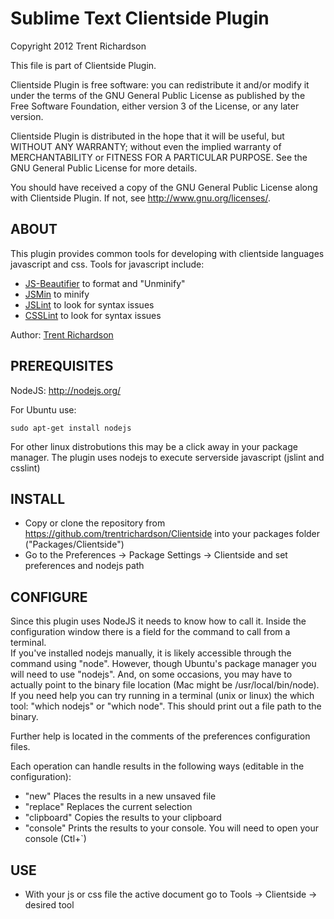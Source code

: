 Sublime Text Clientside Plugin
==============================

Copyright 2012 Trent Richardson

This file is part of Clientside Plugin.

Clientside Plugin is free software: you can redistribute it and/or modify
it under the terms of the GNU General Public License as published by
the Free Software Foundation, either version 3 of the License, or
any later version.

Clientside Plugin is distributed in the hope that it will be useful,
but WITHOUT ANY WARRANTY; without even the implied warranty of
MERCHANTABILITY or FITNESS FOR A PARTICULAR PURPOSE. See the
GNU General Public License for more details.

You should have received a copy of the GNU General Public License
along with Clientside Plugin. If not, see <http://www.gnu.org/licenses/>.

ABOUT
-----
This plugin provides common tools for developing with clientside languages 
javascript and css. Tools for javascript include:

- [JS-Beautifier](http://jsbeautifier.org/) to format and "Unminify"
- [JSMin](http://www.crockford.com/javascript/jsmin.html) to minify
- [JSLint](http://www.jslint.com/) to look for syntax issues
- [CSSLint](http://csslint.net/) to look for syntax issues

Author: [Trent Richardson](http://trentrichardson.com)

PREREQUISITES
-------------
NodeJS: <http://nodejs.org/>

For Ubuntu use: 

	sudo apt-get install nodejs

For other linux distrobutions this may be a click away in your package manager. 
The plugin uses nodejs to execute serverside javascript (jslint and csslint)


INSTALL
-------

- Copy or clone the repository from https://github.com/trentrichardson/Clientside into your packages folder ("Packages/Clientside")
- Go to the Preferences -> Package Settings -> Clientside and set preferences and nodejs path

CONFIGURE
---------
Since this plugin uses NodeJS it needs to know how to call it.  Inside the configuration window there is a field for the command to call from a terminal.  
If you've installed nodejs manually, it is likely accessible through the command using "node".  However, though Ubuntu's package manager you will need to 
use "nodejs".  And, on some occasions, you may have to actually point to the binary file location (Mac might be /usr/local/bin/node).  If you need help you 
can try running in a terminal (unix or linux) the which tool: "which nodejs" or "which node".  This should print out a file path to the binary.

Further help is located in the comments of the preferences configuration files. 

Each operation can handle results in the following ways (editable in the configuration): 
- "new" Places the results in a new unsaved file
- "replace" Replaces the current selection
- "clipboard" Copies the results to your clipboard
- "console" Prints the results to your console. You will need to open your console (Ctl+`)

USE
---

- With your js or css file the active document go to Tools -> Clientside -> desired tool